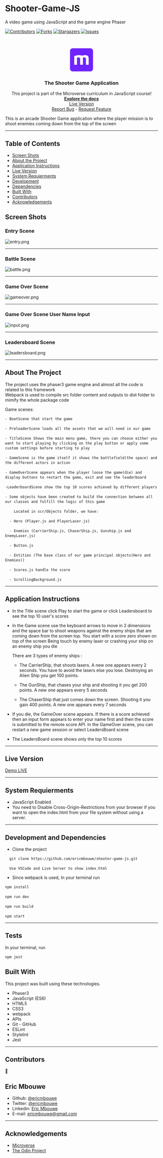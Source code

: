 # Shooter-Game-JS

A video game using JavaScript and the game engine Phaser

<!--
*** Thanks for checking out this README Template. If you have a suggestion that would
*** make this better, please fork the repo and create a pull request or simply open
*** an issue with the tag "enhancement".
*** Thanks again! Now go create something AMAZING! :D
-->

<!-- PROJECT SHIELDS -->
<!--
*** I'm using markdown "reference style" links for readability.
*** Reference links are enclosed in brackets [ ] instead of parentheses ( ).
*** See the bottom of this document for the declaration of the reference variables
*** for contributors-url, forks-url, etc. This is an optional, concise syntax you may use.
*** https://www.markdownguide.org/basic-syntax/#reference-style-links
-->

[![Contributors][contributors-shield]][contributors-url]
[![Forks][forks-shield]][forks-url]
[![Stargazers][stars-shield]][stars-url]
[![Issues][issues-shield]][issues-url]

<!-- PROJECT LOGO -->
<br />
<p align="center">
  <a href="https://github.com/ericmbouwe/shooter-game-js">
    <img src="src/assets/microverse.png" alt="Microverse Logo" width="80" height="80">
  </a>
  
  <h3 align="center">The Shooter Game Application</h3>
  
  <p align="center">
    This project is part of the Microverse curriculum in JavaScript course!
    <br />
    <a href="https://github.com/ericmbouwe/shooter-game-js"><strong>Explore the docs</strong></a>
    <br />
    <a href="https://ericmbouwe.github.io/shooter-game-js/">Live Version</a>
    <br />
    <a href="https://github.com/ericmbouwe/shooter-game-js/issues">Report Bug</a>
    <span> - </span>
    <a href="https://github.com/ericmbouwe/shooter-game-js/issues">Request Feature</a>
  </p>
</p>

This is an arcade Shooter Game application where the player mission is to shoot enemies coming down from the top of the screen

<hr />

<!-- TABLE OF CONTENTS -->

## Table of Contents

- [Screen Shots](#screen-shots)
- [About the Project](#about-the-project)
- [Application Instructions](#application-instructions)
- [Live Version](#live-version)
- [System Requierments](#system-requierments)
- [Development](#development)
- [Dependencies](#dependencies)
- [Built With](#built-with)
- [Contributors](#contributors)
- [Acknowledgements](#acknowledgements)

## Screen Shots

### Entry Scene

<img src="src/screenshots/entry.png" alt="entry.png">
<hr />

### Battle Scene

<img src="src/screenshots/battle.png" alt="battle.png">
<hr />

### Game Over Scene

<img src="src/screenshots/gameover.png" alt="gameover.png">
<hr />

### Game Over Scene User Name Input

<img src="src/screenshots/input.png" alt="input.png">
<hr />

### Leadersboard Scene

<img src="src/screenshots/leadersboard.png" alt="leadersboard.png">
<hr />
<!-- ABOUT THE PROJECT -->

## About The Project

The project uses the phaser3 game engine and almost all the code is related to this framework  
 Webpack is used to compile src folder content and outputs to dist folder to mimify the whole package code

Game scenes:

    - BootScene that start the game

    - PreloaderScene loads all the assets that we will need in our game

    - TitleScene Shows the main menu game, there you can choose either you want to start playing by clicking on the play button or apply some custom settings before starting to play

    - GameScene is the game itself it shows the battlefield(the space) and the different actors in action

    - GameOverScene appears when the player loose the game(die) and display buttons to restart the game, exit and see the leaderboard

    -LeaderboardScene show the top 10 scores achieved by different players

    - Some objects have been created to build the connection between all our classes and fulfill the logic of this game

        Located in scr/Objects folder, we have:

      - Hero (Player.js and PlayerLaser.js)

      - Enemies (CarrierShip.js, ChaserShip.js, Gunship.js and  EnemyLaser.js)

      - Button.js

      - Entities (The base class of our game principal objects(Hero and Enemies))

      - Scores.js handle the score

      - ScrollingBackground.js

<hr/>

<!-- ABOUT THE PROJECT -->

## Application Instructions

- In the Title scene click Play to start the game or click Leadersboard to see the top 10 user's scores

- In the Game scene use the keyboard arrows to move in 2 dimensions and the space bar to shoot weapons against the enemy ships that are coming down from the screen top. You start with a score zero shown on top of the screen
  Being touch by enemy laser or crashing your ship on an enemy ship you die

  There are 3 types of enemy ships :

  - The CarrierShip, that shoots lasers. A new one appears every 2 seconds. You have to avoid the lasers else you lose. Destroying an Alien Ship you get 100 points.

  - The GunShip, that chases your ship and shooting it you get 200 points. A new one appears every 5 seconds

  - The ChaserShip that just comes down the screen. Shooting it you gain 400 points. A new one appears every 7 seconds

- If you die, the GameOver scene appears. If there is a score achieved then an input form appears to enter your name first and then the score is submitted to the remote score API. In the GameOver scene, you can restart a new game session or select LeadersBoard scene

- The LeadersBoard scene shows only the top 10 scores

<hr/>

## Live Version

[Demo LIVE](https://raw.githack.com/EricMbouwe/Shooter-Game-JS/game-logic/webpack/dist/index.html)

<hr/>

## System Requierments

- JavaScript Enabled
- You need to Disable Cross-Origin-Restrictions from your browser if you want to open the index.html from your file system without using a server.

<hr/>

## Development and Dependencies

- Clone the project

```
  git clone https://github.com/ericmbouwe/shooter-game-js.git

  Use VSCode and Live Server to show index.html

```

- Since webpack is used, In your terminal run

```
npm install

npm run dev

npm run build

npm start
```

<hr/>

## Tests

In your terminal, run

```
npm jest
```

## Built With

This project was built using these technologies.

- Phaser3
- JavaScript (ES6)
- HTML5
- CSS3
- webpack
- APIs
- Git - GitHub
- ESLint
- Stylelint
- Jest

<hr/>

<!-- CONTACT -->

## Contributors

:bust_in_silhouette:
​

## Eric Mbouwe

- Github: [@ericmbouwe](https://github.com/ericmbouwe)
- Twitter: [@ericmbouwe](https://twitter.com/ericmbouwe)
- Linkedin: [Eric Mbouwe](https://www.linkedin.com/in/ericmbouwe)
- E-mail: ericmbouwe@gmail.com
​
<hr/>
<!-- ACKNOWLEDGEMENTS -->

## Acknowledgements

- [Microverse](https://www.microverse.org/)
- [The Odin Project](https://www.theodinproject.com/)

<!-- MARKDOWN LINKS & IMAGES -->
<!-- https://www.markdownguide.org/basic-syntax/#reference-style-links -->

[contributors-shield]: https://img.shields.io/github/contributors/ericmbouwe/shooter-game-js.svg?style=flat-square
[contributors-url]: https://github.com/ericmbouwe/shooter-game-js/graphs/contributors
[forks-shield]: https://img.shields.io/github/forks/ericmbouwe/shooter-game-js.svg?style=flat-square
[forks-url]: https://github.com/ericmbouwe/shooter-game-js/network/members
[stars-shield]: https://img.shields.io/github/stars/ericmbouwe/shooter-game-js.svg?style=flat-square
[stars-url]: https://github.com/ericmbouwe/shooter-game-js/stargazers
[issues-shield]: https://img.shields.io/github/issues/ericmbouwe/shooter-game-js.svg?style=flat-square
[issues-url]: https://github.com/ericmbouwe/shooter-game-js/issues
